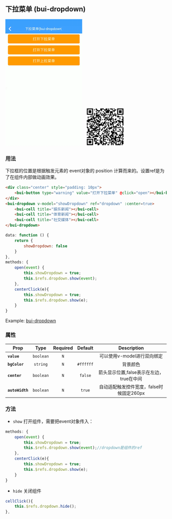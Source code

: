 ## 下拉菜单 (bui-dropdown)

![](../assets/gif/dropdown.gif)&nbsp;&nbsp;&nbsp;<img src="../assets/qrcode/dropdown.png" alt="" width="120px">


### 用法

下拉框的位置是根据触发元素的 event对象的 position 计算而来的。设置ref是为了在组件内部做动画效果。

```html
<div class="center" style="padding: 10px">
    <bui-button type="warning" value="打开下拉菜单" @click="open"></bui-button>
</div>
<bui-dropdown v-model="showDropdown" ref="dropdown" :center=true>
    <bui-cell title="娱乐新闻"></bui-cell>
    <bui-cell title="体育新闻"></bui-cell>
    <bui-cell title="社交媒体"></bui-cell>
</bui-dropdown>
```

```javascript
data: function () {
    return {
        showDropdown: false
    }
},
methods: {
    open(event) {
        this.showDropdown = true;
        this.$refs.dropdown.show(event);
    },
    centerClick(e){
        this.showDropdown = true;
        this.$refs.dropdown.show(e);
    }
}

```
Example: [bui-dropdown](https://github.com/bingo-oss/bui-weex-sample/blob/master/src/views/example/dropdown-demo.vue)

### 属性

| Prop | Type | Required | Default | Description |
| ---- |:----:|:---:|:-------:| :----------:|
| **`value`** | `boolean` | `N` |  | 可以使用v-model进行双向绑定 |
| **`bgColor`** | `string` | `N` | `#ffffff` | 背景颜色 |
| **`center`** | `boolean` | `N` | `false` | 箭头显示位置,false表示在左边，true在中间 |
| **`autoWidth`** | `boolean` | `N` | `true` | 自动适配触发控件宽度，false时候固定260px|


### 方法

* `show` 打开组件，需要把event对象传入：

```javascript
methods: {
    open(event) {
        this.showDropdown = true;
        this.$refs.dropdown.show(event);//dropdown是组件的ref
    },
    centerClick(e){
        this.showDropdown = true;
        this.$refs.dropdown.show(e);
    }
}
```

* `hide` 关闭组件

```javascript
cellClick(){
    this.$refs.dropdown.hide();
},
```

